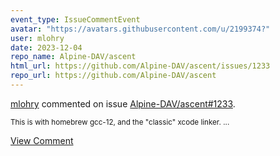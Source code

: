 ```yaml
---
event_type: IssueCommentEvent
avatar: "https://avatars.githubusercontent.com/u/2199374?"
user: mlohry
date: 2023-12-04
repo_name: Alpine-DAV/ascent
html_url: https://github.com/Alpine-DAV/ascent/issues/1233
repo_url: https://github.com/Alpine-DAV/ascent
---
```


<a href='https://github.com/mlohry' target='_blank'>mlohry</a> commented on issue <a href='https://github.com/Alpine-DAV/ascent/issues/1233' target='_blank'>Alpine-DAV/ascent#1233</a>.

<small>This is with homebrew gcc-12, and the "classic" xcode linker....</small>

<a href='https://github.com/Alpine-DAV/ascent/issues/1233' target='_blank'>View Comment</a>